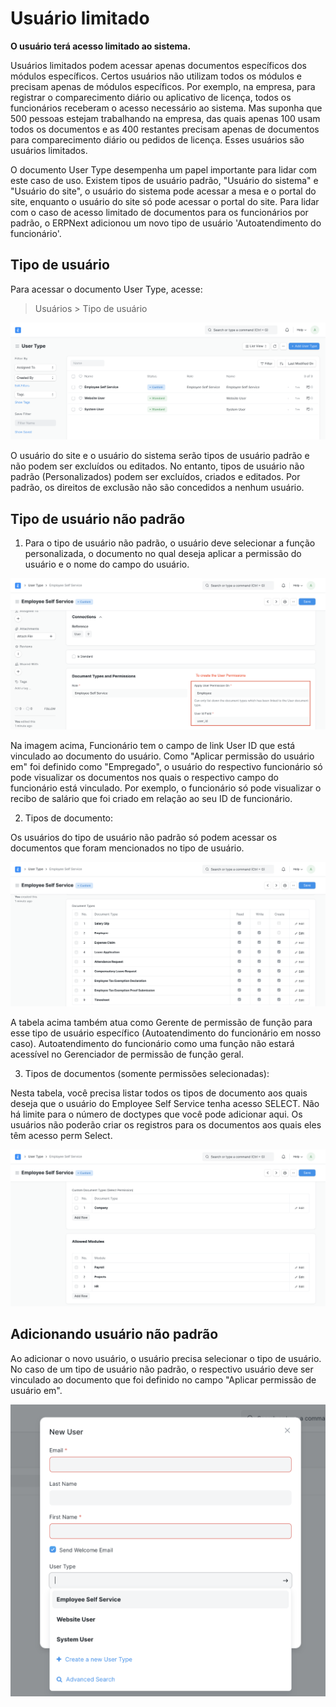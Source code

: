 # Usuário limitado


**O usuário terá acesso limitado ao sistema.**


Usuários limitados podem acessar apenas documentos específicos dos módulos específicos. Certos usuários não utilizam todos os módulos e precisam apenas de módulos específicos. Por exemplo, na empresa, para registrar o comparecimento diário ou aplicativo de licença, todos os funcionários receberam o acesso necessário ao sistema. Mas suponha que 500 pessoas estejam trabalhando na empresa, das quais apenas 100 usam todos os documentos e as 400 restantes precisam apenas de documentos para comparecimento diário ou pedidos de licença. Esses usuários são usuários limitados.


O documento User Type desempenha um papel importante para lidar com este caso de uso. Existem tipos de usuário padrão, "Usuário do sistema" e "Usuário do site", o usuário do sistema pode acessar a mesa e o portal do site, enquanto o usuário do site só pode acessar o portal do site. Para lidar com o caso de acesso limitado de documentos para os funcionários por padrão, o ERPNext adicionou um novo tipo de usuário 'Autoatendimento do funcionário'.


## Tipo de usuário


Para acessar o documento User Type, acesse:



> 
> Usuários > Tipo de usuário
> 
> 
> 


![User Type](/files/user-type.png)


O usuário do site e o usuário do sistema serão tipos de usuário padrão e não podem ser excluídos ou editados. No entanto, tipos de usuário não padrão (Personalizados) podem ser excluídos, criados e editados. Por padrão, os direitos de exclusão não são concedidos a nenhum usuário.


## Tipo de usuário não padrão


1) Para o tipo de usuário não padrão, o usuário deve selecionar a função personalizada, o documento no qual deseja aplicar a permissão do usuário e o nome do campo do usuário.


![User Type](/files/user-type-role.png)


Na imagem acima, Funcionário tem o campo de link User ID que está vinculado ao documento do usuário. Como "Aplicar permissão do usuário em" foi definido como "Empregado", o usuário do respectivo funcionário só pode visualizar os documentos nos quais o respectivo campo do funcionário está vinculado. Por exemplo, o funcionário só pode visualizar o recibo de salário que foi criado em relação ao seu ID de funcionário.


2) Tipos de documento:


Os usuários do tipo de usuário não padrão só podem acessar os documentos que foram mencionados no tipo de usuário.


![User Type](/files/user-type-document-type.png)


A tabela acima também atua como Gerente de permissão de função para esse tipo de usuário específico (Autoatendimento do funcionário em nosso caso). Autoatendimento do funcionário como uma função não estará acessível no Gerenciador de permissão de função geral.


3) Tipos de documentos (somente permissões selecionadas):


Nesta tabela, você precisa listar todos os tipos de documento aos quais deseja que o usuário do Employee Self Service tenha acesso SELECT. Não há limite para o número de doctypes que você pode adicionar aqui. Os usuários não poderão criar os registros para os documentos aos quais eles têm acesso perm Select.


![User Type](/files/user-type-select-perm.png)


## Adicionando usuário não padrão


Ao adicionar o novo usuário, o usuário precisa selecionar o tipo de usuário. No caso de um tipo de usuário não padrão, o respectivo usuário deve ser vinculado ao documento que foi definido no campo "Aplicar permissão de usuário em".


![Tipo de usuário](/files/limited-access-user.png)

